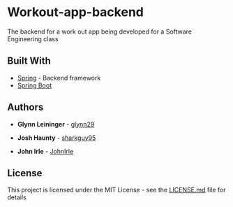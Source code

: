 # Workout-app-backend

The backend for a work out app being developed for a Software Engineering class

## Built With

* [Spring](https://spring.io/) - Backend framework
* [Spring Boot](https://spring.io/projects/spring-boot)

## Authors

* **Glynn Leininger** - [glynn29](https://github.com/glynn29)

* **Josh Haunty** -  [sharkguy95](https://github.com/sharkguy95)

* **John Irle**  - [JohnIrle](https://github.com/JohnIrle)


## License

This project is licensed under the MIT License - see the [LICENSE.md](LICENSE.md) file for details

